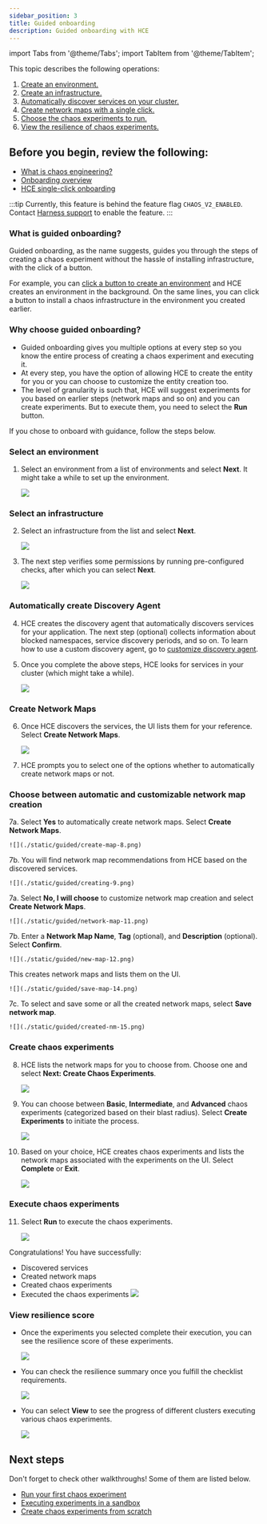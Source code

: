 ```yaml
---
sidebar_position: 3
title: Guided onboarding
description: Guided onboarding with HCE
---
```


import Tabs from '@theme/Tabs';
import TabItem from '@theme/TabItem';

This topic describes the following operations:
1. [Create an environment.](#select-an-environment)
2. [Create an infrastructure.](#select-an-infrastructure)
3. [Automatically discover services on your cluster.](#automatically-create-discovery-agent)
4. [Create network maps with a single click.](#create-network-maps)
5. [Choose the chaos experiments to run.](#create-chaos-experiments)
6. [View the resilience of chaos experiments.](#view-resilience-score)

## Before you begin, review the following:

* [What is chaos engineering?](/docs/chaos-engineering/get-started/overview)
* [Onboarding overview](/docs/chaos-engineering/onboarding/hce-onboarding.md)
* [HCE single-click onboarding](/docs/chaos-engineering/onboarding/single-click-onboarding.md)

:::tip
Currently, this feature is behind the feature flag `CHAOS_V2_ENABLED`. Contact [Harness support](mailto:support@harness.io) to enable the feature.
:::

### What is guided onboarding?
Guided onboarding, as the name suggests, guides you through the steps of creating a chaos experiment without the hassle of installing infrastructure, with the click of a button.

For example, you can [click a button to create an environment](/docs/chaos-engineering/onboarding/guided-onboarding#select-an-environment) and HCE creates an environment in the background. On the same lines, you can click a button to install a chaos infrastructure in the environment you created earlier.

### Why choose guided onboarding?
- Guided onboarding gives you multiple options at every step so you know the entire process of creating a chaos experiment and executing it.
- At every step, you have the option of allowing HCE to create the entity for you or you can choose to customize the entity creation too.
- The level of granularity is such that, HCE will suggest experiments for you based on earlier steps (network maps and so on) and you can create experiments. But to execute them, you need to select the **Run** button.

If you chose to onboard with guidance, follow the steps below.

### Select an environment

1. Select an environment from a list of environments and select **Next**. It might take a while to set up the environment.

    ![](./static/guided/select-env-2.png)

### Select an infrastructure

2. Select an infrastructure from the list and select **Next**.

    ![](./static/guided/select-infra-3.png)

3. The next step verifies some permissions by running pre-configured checks, after which you can select **Next**.

    ![](./static/guided/run-checks-4.png)

### Automatically create Discovery Agent

4. HCE creates the discovery agent that automatically discovers services for your application. The next step (optional) collects information about blocked namespaces, service discovery periods, and so on. To learn how to use a custom discovery agent, go to [customize discovery agent](/docs/chaos-engineering/features/service-discovery/service-discovery-usage.md).

5. Once you complete the above steps, HCE looks for services in your cluster (which might take a while).

    ![](./static/guided/discover-services-6.png)

### Create Network Maps

6. Once HCE discovers the services, the UI lists them for your reference. Select **Create Network Maps**.

    ![](./static/guided/discovery-complete-7.png)

7. HCE prompts you to select one of the options whether to automatically create network maps or not.

### Choose between automatic and customizable network map creation

<Tabs>
 <TabItem value="Automatic">

7a. Select **Yes** to automatically create network maps. Select **Create Network Maps**.

    ![](./static/guided/create-map-8.png)

7b. You will find network map recommendations from HCE based on the discovered services.

    ![](./static/guided/creating-9.png)

</TabItem>

<TabItem value="Customize">

7a. Select **No, I will choose** to customize network map creation and select **Create Network Maps**.

    ![](./static/guided/network-map-11.png)

7b. Enter a **Network Map Name**, **Tag** (optional), and **Description** (optional). Select **Confirm**.

    ![](./static/guided/new-map-12.png)

This creates network maps and lists them on the UI.

    ![](./static/guided/save-map-14.png)

7c. To select and save some or all the created network maps, select **Save network map**.

    ![](./static/guided/created-nm-15.png)

</TabItem>
</Tabs>

### Create chaos experiments

8. HCE lists the network maps for you to choose from. Choose one and select **Next: Create Chaos Experiments**.

    ![](./static/guided/list-map-10.png)

9. You can choose between **Basic**, **Intermediate**, and **Advanced** chaos experiments (categorized based on their blast radius). Select **Create Experiments** to initiate the process.

    ![](./static/guided/choose-exp-17.png)

10. Based on your choice, HCE creates chaos experiments and lists the network maps associated with the experiments on the UI. Select **Complete** or **Exit**.

    ![](./static/guided/done-creating-19.png)

### Execute chaos experiments

11. Select **Run** to execute the chaos experiments.

    ![](./static/guided/sample-exp-20.png)

Congratulations! You have successfully:

 - Discovered services
 - Created network maps
 - Created chaos experiments
 - Executed the chaos experiments
    ![](./static/guided/summary-21.png)

### View resilience score

- Once the experiments you selected complete their execution, you can see the resilience score of these experiments.

    ![](./static/guided/res-score-22.png)

- You can check the resilience summary once you fulfill the checklist requirements.

    ![](./static/guided/view-progress-23.png)

- You can select **View** to see the progress of different clusters executing various chaos experiments.

    ![](./static/guided/view-cluster-res-24.png)


## Next steps

Don't forget to check other walkthroughs! Some of them are listed below.

* [Run your first chaos experiment](/docs/chaos-engineering/get-started/tutorials/first-chaos-engineering.md)
* [Executing experiments in a sandbox](/docs/chaos-engineering/certifications/run-experiments-in-sandbox.md)
* [Create chaos experiments from scratch](/docs/chaos-engineering/get-started/tutorials/chaos-experiment-from-blank-canvas.md)
